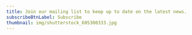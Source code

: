 ```yaml
---
title: Join our mailing list to keep up to date on the latest news.
subscribeBtnLabel: Subscribe
thumbnail: img/shutterstock_605300333.jpg
---
```

